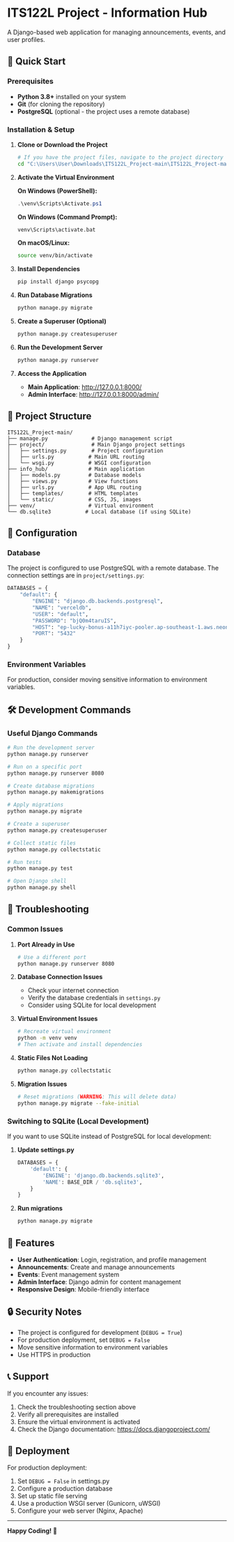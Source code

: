 # ITS122L Project - Information Hub

A Django-based web application for managing announcements, events, and user profiles.

## 🚀 Quick Start

### Prerequisites

- **Python 3.8+** installed on your system
- **Git** (for cloning the repository)
- **PostgreSQL** (optional - the project uses a remote database)

### Installation & Setup

1. **Clone or Download the Project**
   ```bash
   # If you have the project files, navigate to the project directory
   cd "C:\Users\User\Downloads\ITS122L_Project-main\ITS122L_Project-main"
   ```

2. **Activate the Virtual Environment**
   
   **On Windows (PowerShell):**
   ```powershell
   .\venv\Scripts\Activate.ps1
   ```
   
   **On Windows (Command Prompt):**
   ```cmd
   venv\Scripts\activate.bat
   ```
   
   **On macOS/Linux:**
   ```bash
   source venv/bin/activate
   ```

3. **Install Dependencies**
   ```bash
   pip install django psycopg
   ```

4. **Run Database Migrations**
   ```bash
   python manage.py migrate
   ```

5. **Create a Superuser (Optional)**
   ```bash
   python manage.py createsuperuser
   ```

6. **Run the Development Server**
   ```bash
   python manage.py runserver
   ```

7. **Access the Application**
   - **Main Application**: http://127.0.0.1:8000/
   - **Admin Interface**: http://127.0.0.1:8000/admin/

## 📁 Project Structure

```
ITS122L_Project-main/
├── manage.py              # Django management script
├── project/               # Main Django project settings
│   ├── settings.py        # Project configuration
│   ├── urls.py           # Main URL routing
│   └── wsgi.py           # WSGI configuration
├── info_hub/             # Main application
│   ├── models.py         # Database models
│   ├── views.py          # View functions
│   ├── urls.py           # App URL routing
│   ├── templates/        # HTML templates
│   └── static/           # CSS, JS, images
├── venv/                 # Virtual environment
└── db.sqlite3           # Local database (if using SQLite)
```

## 🔧 Configuration

### Database
The project is configured to use PostgreSQL with a remote database. The connection settings are in `project/settings.py`:

```python
DATABASES = {
    "default": {
        "ENGINE": "django.db.backends.postgresql",
        "NAME": "verceldb",
        "USER": "default",
        "PASSWORD": "bjQ0m4taruIS",
        "HOST": "ep-lucky-bonus-a11h7iyc-pooler.ap-southeast-1.aws.neon.tech",
        "PORT": "5432"
    }
}
```

### Environment Variables
For production, consider moving sensitive information to environment variables.

## 🛠️ Development Commands

### Useful Django Commands

```bash
# Run the development server
python manage.py runserver

# Run on a specific port
python manage.py runserver 8080

# Create database migrations
python manage.py makemigrations

# Apply migrations
python manage.py migrate

# Create a superuser
python manage.py createsuperuser

# Collect static files
python manage.py collectstatic

# Run tests
python manage.py test

# Open Django shell
python manage.py shell
```

## 🐛 Troubleshooting

### Common Issues

1. **Port Already in Use**
   ```bash
   # Use a different port
   python manage.py runserver 8080
   ```

2. **Database Connection Issues**
   - Check your internet connection
   - Verify the database credentials in `settings.py`
   - Consider using SQLite for local development

3. **Virtual Environment Issues**
   ```bash
   # Recreate virtual environment
   python -m venv venv
   # Then activate and install dependencies
   ```

4. **Static Files Not Loading**
   ```bash
   python manage.py collectstatic
   ```

5. **Migration Issues**
   ```bash
   # Reset migrations (WARNING: This will delete data)
   python manage.py migrate --fake-initial
   ```

### Switching to SQLite (Local Development)

If you want to use SQLite instead of PostgreSQL for local development:

1. **Update settings.py**
   ```python
   DATABASES = {
       'default': {
           'ENGINE': 'django.db.backends.sqlite3',
           'NAME': BASE_DIR / 'db.sqlite3',
       }
   }
   ```

2. **Run migrations**
   ```bash
   python manage.py migrate
   ```

## 📱 Features

- **User Authentication**: Login, registration, and profile management
- **Announcements**: Create and manage announcements
- **Events**: Event management system
- **Admin Interface**: Django admin for content management
- **Responsive Design**: Mobile-friendly interface

## 🔒 Security Notes

- The project is configured for development (`DEBUG = True`)
- For production deployment, set `DEBUG = False`
- Move sensitive information to environment variables
- Use HTTPS in production

## 📞 Support

If you encounter any issues:

1. Check the troubleshooting section above
2. Verify all prerequisites are installed
3. Ensure the virtual environment is activated
4. Check the Django documentation: https://docs.djangoproject.com/

## 🚀 Deployment

For production deployment:

1. Set `DEBUG = False` in settings.py
2. Configure a production database
3. Set up static file serving
4. Use a production WSGI server (Gunicorn, uWSGI)
5. Configure your web server (Nginx, Apache)

---

**Happy Coding! 🎉** 